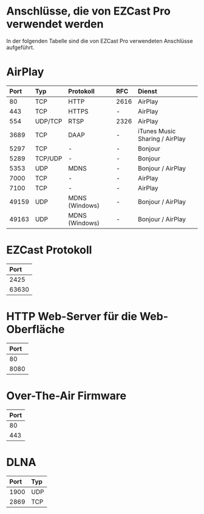 # Anschlüsse, die von EZCast Pro verwendet werden

In der folgenden Tabelle sind die von EZCast Pro verwendeten Anschlüsse aufgeführt. 

# AirPlay

Port | Typ                   | Protokoll | RFC | Dienst
:---- | :---------------------- | :------------- | :------------ | :------------
80 | TCP          | HTTP      | 2616 | AirPlay
443 | TCP          | HTTPS      | - | AirPlay
554 | UDP/TCP          | RTSP      | 2326 | AirPlay
3689 | TCP          | DAAP      | - | iTunes Music Sharing / AirPlay
5297 | TCP          | -      | - | Bonjour
5289 | TCP/UDP          | -      | - | Bonjour
5353 | UDP          | MDNS      | - | Bonjour / AirPlay
7000 | TCP         | - | - | AirPlay
7100 | TCP         | - | - | AirPlay
49159 | UDP          | MDNS (Windows)      | - | Bonjour / AirPlay
49163 | UDP          | MDNS (Windows)      | - | Bonjour / AirPlay

# EZCast Protokoll 

| Port |
| :---- |
| 2425 |
| 63630 |

# HTTP Web-Server für die Web-Oberfläche 

| Port |
|:---- |
| 80 |
| 8080 |

# Over-The-Air Firmware

| Port |
|:---- |
| 80 |
| 443 |

# DLNA

| Port | Typ      |
| :---- | :---- |
| 1900 | UDP      | 
| 2869 | TCP      |






